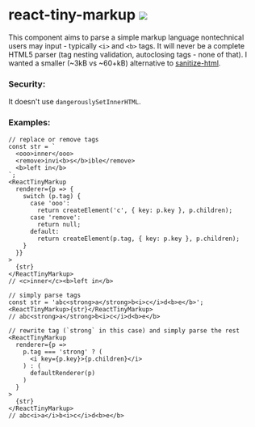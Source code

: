 # react-tiny-markup ![ ](https://badgen.net/bundlephobia/minzip/react-tiny-markup)

This component aims to parse a simple markup language nontechnical users may input - typically `<i>` and `<b>` tags. It will never be a complete HTML5 parser (tag nesting validation, autoclosing tags - none of that). I wanted a smaller (~3kB vs ~60+kB) alternative to [sanitize-html](https://www.npmjs.com/package/sanitize-html).

### Security:

It doesn't use `dangerouslySetInnerHTML`.

### Examples:

```JSX
// replace or remove tags
const str = `
  <ooo>inner</ooo>
  <remove>invi<b>s</b>ible</remove>
  <b>left in</b>
`;
<ReactTinyMarkup
  renderer={p => {
    switch (p.tag) {
      case 'ooo':
        return createElement('c', { key: p.key }, p.children);
      case 'remove':
        return null;
      default:
        return createElement(p.tag, { key: p.key }, p.children);
    }
  }}
>
  {str}
</ReactTinyMarkup>
// <c>inner</c><b>left in</b>
```

```JSX
// simply parse tags
const str = 'abc<strong>a</strong>b<i>c</i>d<b>e</b>';
<ReactTinyMarkup>{str}</ReactTinyMarkup>
// abc<strong>a</strong>b<i>c</i>d<b>e</b>

// rewrite tag (`strong` in this case) and simply parse the rest
<ReactTinyMarkup
  renderer={p =>
    p.tag === 'strong' ? (
      <i key={p.key}>{p.children}</i>
    ) : (
      defaultRenderer(p)
    )
  }
>
  {str}
</ReactTinyMarkup>
// abc<i>a</i>b<i>c</i>d<b>e</b>
```
